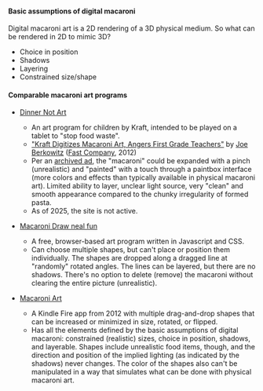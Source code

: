 #### Basic assumptions of digital macaroni

Digital macaroni art is a 2D rendering of a 3D physical medium. So what can be rendered in 2D to mimic 3D?

* Choice in position
* Shadows
* Layering
* Constrained size/shape

#### Comparable macaroni art programs

* [Dinner Not Art](https://dinnernotart.com/)
  * An art program for children by Kraft, intended to be played on a tablet to "stop food waste".
  * ["Kraft Digitizes Macaroni Art, Angers First Grade Teachers"](https://www.fastcompany.com/1681136/kraft-digitizes-macaroni-art-angers-first-grade-teachers) by [Joe Berkowitz](https://www.fastcompany.com/user/joe-berkowitz) ([Fast Company](https://www.fastcompany.com/), 2012)
  * Per an [archived ad](https://youtu.be/pxU79r2cgz0?si=bCdQ34PskIO6XmHT), the "macaroni" could be expanded with a pinch (unrealistic) and "painted" with a touch through a paintbox interface (more colors and effects than typically available in physical macaroni art). Limited ability to layer, unclear light source, very "clean" and smooth appearance compared to the chunky irregularity of formed pasta.
  * As of 2025, the site is not active.

* [Macaroni Draw neal fun](https://macaroni-art.pages.dev/)
  * A free, browser-based art program written in Javascript and CSS.
  * Can choose multiple shapes, but can't place or position them individually. The shapes are dropped along a dragged line at "randomly" rotated angles. The lines can be layered, but there are no shadows. There's no option to delete (remove) the macaroni without clearing the entire picture (unrealistic).
 
* [Macaroni Art](https://www.amazon.com/Lodestone-Animation-Inc-Macaroni-Art/dp/B0090XFKSU)
  * A Kindle Fire app from 2012 with multiple drag-and-drop shapes that can be increased or minimized in size, rotated, or flipped.
  * Has all the elements defined by the basic assumptions of digital macaroni: constrained (realistic) sizes, choice in position, shadows, and layerable. Shapes include unrealistic food items, though, and the direction and position of the implied lighting (as indicated by the shadows) never changes. The color of the shapes also can't be manipulated in a way that simulates what can be done with physical macaroni art.
